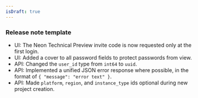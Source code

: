 ```yaml
---
isDraft: true
---
```


### Release note template

- UI: The Neon Technical Preview invite code is now requested only at the first login.
- UI: Added a cover to all password fields to protect passwords from view.
- API: Changed the `user_id` type from `int64` to `uuid`.
- API: Implemented a unified JSON error response where possible, in the format of `{ "message": "error text" }`.
- API: Made `platform`, `region`, and `instance_type` ids optional during new project creation.
